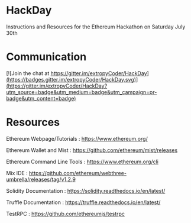 # HackDay

Instructions and Resources for the Ethereum Hackathon on Saturday July 30th



# Communication
[![Join the chat at https://gitter.im/extropyCoder/HackDay](https://badges.gitter.im/extropyCoder/HackDay.svg)](https://gitter.im/extropyCoder/HackDay?utm_source=badge&utm_medium=badge&utm_campaign=pr-badge&utm_content=badge)




# Resources

Ethereum Webpage/Tutorials   :  https://www.ethereum.org/

Ethereum Wallet and Mist     :  https://github.com/ethereum/mist/releases

Ethereum Command Line Tools  :  https://www.ethereum.org/cli

Mix IDE                      :  https://github.com/ethereum/webthree-umbrella/releases/tag/v1.2.9

Solidity Documentation       : https://solidity.readthedocs.io/en/latest/     



Truffle Documentation        : https://truffle.readthedocs.io/en/latest/

TestRPC                      : https://github.com/ethereumjs/testrpc  
